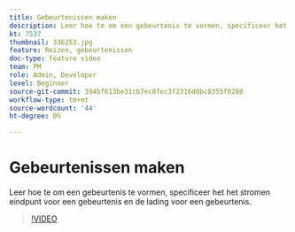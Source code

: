 ```yaml
---
title: Gebeurtenissen maken
description: Leer hoe te om een gebeurtenis te vormen, specificeer het het stromen eindpunt voor een gebeurtenis en de lading voor een gebeurtenis.
kt: 7537
thumbnail: 336253.jpg
feature: Reizen, gebeurtenissen
doc-type: feature video
team: PM
role: Admin, Developer
level: Beginner
source-git-commit: 394bf613be31cb7ec8fec3f2316d8bc8355f0280
workflow-type: tm+mt
source-wordcount: '44'
ht-degree: 0%

---
```



# Gebeurtenissen maken

Leer hoe te om een gebeurtenis te vormen, specificeer het het stromen eindpunt voor een gebeurtenis en de lading voor een gebeurtenis.

>[!VIDEO](https://video.tv.adobe.com/v/336253?quality=12)
